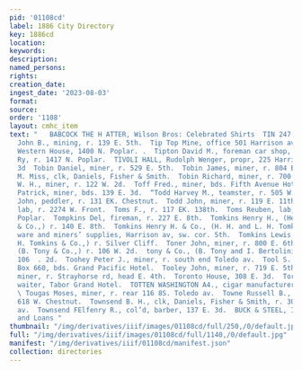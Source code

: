 ```yaml
---
pid: '01108cd'
label: 1886 City Directory
key: 1886cd
location: 
keywords: 
description: 
named_persons: 
rights: 
creation_date: 
ingest_date: '2023-08-03'
format: 
source: 
order: '1108'
layout: cmhc_item
text: "   BABCOCK THE H ATTER, Wilson Bros: Celebrated Shirts  TIN 247 TOW  Tindale
  John B., mining, r. 139 E. 5th.  Tip Top Mine, office 501 Harrison av.  Tipton William,
  Western House, 1400 N. Poplar. .  Tipton David M., foreman car shop, D. & R. G.
  Ry, r. 1417 N. Poplar.  TIVOLI HALL, Rudolph Wenger, propr, 225 Harrison av., cor.
  3d  Tobin Daniel, miner, r. 529 E. 5th.  Tobin James, miner, r. 804 E. 8th.  Tobin
  M. Miss, clk, Daniels, Fisher & Smith.  Tobin Richard, miner, r. 700 E. 4th.  Tobin
  W. H., miner, r. 122 W. 2d.  Toff Fred., miner, bds. Fifth Avenue Hotel.  Tolan
  Patrick, miner, bds. 139 E. 3d.  “Todd Harvey M., teamster, r. 505 W. 2d.  Todd
  John, peddler, r. 131 EK. Chestnut.  Todd John, miner, r. 119 E. 11th.  Tom Michael,
  lab, r. 2274 W. Front.  Toms F., r. 117 EK. 138th.  Toms Reuben, lab, r. 1016 N.
  Poplar.  Tompkins Del, fireman, r. 227 E. 8th.  Tomkins Henry H., (Henry H. Tomkins
  & Co.,) r. 140 E. 8th.  Tomkins Henry H. & Co., (H. H. and L. H. Tomkins,) hard-
  ware and miners’ supplies, Harrison av, sw. cor. 5th.  Tomkins Lewis H., (Henry
  H. Tomkins & Co.,) r. Silver Cliff.  Toner John, miner, r. 800 E. 6th.  Tony B.,
  (B. Tony & Co.,) r. 106 W. 2d.  tony & Co., (B. Tony and I. Bertolini,) restaurant,
  106  . 2d.  Toohey Peter J., miner, r. south end Toledo av.  Tool S. Frank, P. O.
  Box 660, bds. Grand Pacific Hotel.  Tooley John, miner, r. 719 E. 5th.  Toomey Patrick,
  miner, r. Strayhorse rd, head E. 4th.  Toronto House, 308 E. 3d.  Torrance John,
  waiter, Tabor Grand Hotel.  TOTTEN WASHINGTON A4., cigar manufacturer, 312 E. 5th.
  \ Tougas Moses, miner, r. rear 116 8S. Toledo av.  Towne Russell B., musician. r.
  618 W. Chestnut.  Townsend B. H., clk, Daniels, Fisher & Smith, r. 303 Harri- son
  av.  Townsend FElfenry R., col’d, barber, 137 E. 3d.  BUCK & STEEL, Insurance, Mines
  and Loans "
thumbnail: "/img/derivatives/iiif/images/01108cd/full/250,/0/default.jpg"
full: "/img/derivatives/iiif/images/01108cd/full/1140,/0/default.jpg"
manifest: "/img/derivatives/iiif/01108cd/manifest.json"
collection: directories
---
```

